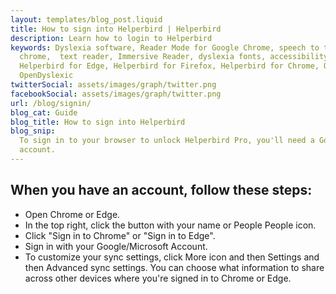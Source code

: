 ```yaml
---
layout: templates/blog_post.liquid
title: How to sign into Helperbird | Helperbird
description: Learn how to login to Helperbird
keywords: Dyslexia software, Reader Mode for Google Chrome, speech to text for chrome, Text to speech for
  chrome,  text reader, Immersive Reader, dyslexia fonts, accessibility software, dyslexia software,
  Helperbird for Edge, Helperbird for Firefox, Helperbird for Chrome, Opendyslexic for Chrome,
  OpenDyslexic
twitterSocial: assets/images/graph/twitter.png
facebookSocial: assets/images/graph/twitter.png
url: /blog/signin/
blog_cat: Guide
blog_title: How to sign into Helperbird
blog_snip:
  To sign in to your browser to unlock Helperbird Pro, you'll need a Google Account or an Microsoft
  account.
---
```


## When you have an account, follow these steps:

- Open Chrome or Edge.
- In the top right, click the button with your name or People People icon.
- Click "Sign in to Chrome" or "Sign in to Edge".
- Sign in with your Google/Microsoft Account.
- To customize your sync settings, click More icon and then Settings and then Advanced sync
  settings. You can choose what information to share across other devices where you're signed in to
  Chrome or Edge.
